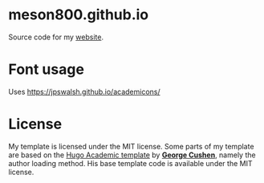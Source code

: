 # meson800.github.io

Source code for my [website](https://www.meson.us).

# Font usage
Uses https://jpswalsh.github.io/academicons/

# License

My template is licensed under the MIT license. Some parts of my template are based on the [Hugo Academic template](https://github.com/gcushen/hugo-academic) by [**George Cushen**](https://georgecushen.com), namely the
author loading method. His base template code is available under the MIT license.
